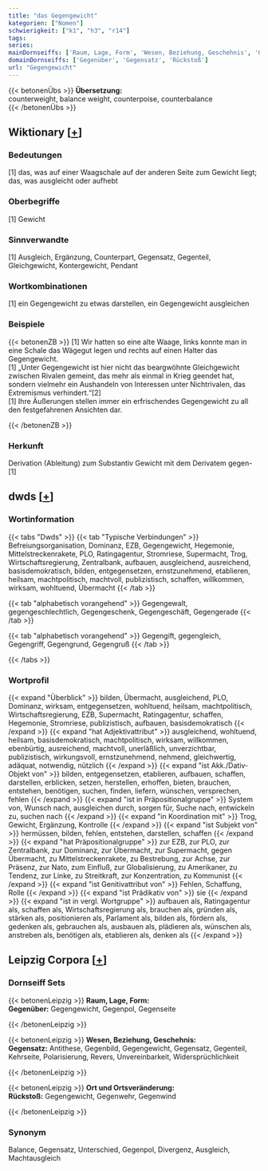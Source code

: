 ```yaml
---
title: "das Gegengewicht"
kategorien: ["Nomen"]
schwierigkeit: ["k1", "h3", "r14"]
tags:
series:
mainDornseiffs: ['Raum, Lage, Form', 'Wesen, Beziehung, Geschehnis', 'Ort und Ortsveränderung']
domainDornseiffs: ['Gegenüber', 'Gegensatz', 'Rückstoß']
url: "Gegengewicht"
---
```


{{< betonenÜbs >}}
**Übersetzung:**  
counterweight, balance weight, counterpoise, counterbalance  
{{< /betonenÜbs >}}

## Wiktionary [[+](https://de.wiktionary.org/wiki/Gegengewicht)]

### Bedeutungen
[1] das, was auf einer Waagschale auf der anderen Seite zum Gewicht liegt; das, was ausgleicht oder aufhebt  

### Oberbegriffe
[1] Gewicht  

### Sinnverwandte
[1] Ausgleich, Ergänzung, Counterpart, Gegensatz, Gegenteil, Gleichgewicht, Kontergewicht, Pendant  

### Wortkombinationen
[1] ein Gegengewicht zu etwas darstellen, ein Gegengewicht ausgleichen  

### Beispiele
{{< betonenZB >}}
[1] Wir hatten so eine alte Waage, links konnte man in eine Schale das Wägegut legen und rechts auf einen Halter das Gegengewicht.  
[1] „Unter Gegengewicht ist hier nicht das beargwöhnte Gleichgewicht zwischen Rivalen gemeint, das mehr als einmal in Krieg geendet hat, sondern vielmehr ein Aushandeln von Interessen unter Nichtrivalen, das Extremismus verhindert.“[2]  
[1] Ihre Äußerungen stellen immer ein erfrischendes Gegengewicht zu all den festgefahrenen Ansichten dar.  

{{< /betonenZB >}}
### Herkunft
Derivation (Ableitung) zum Substantiv Gewicht mit dem Derivatem gegen-[1]  



## dwds [[+](https://www.dwds.de/wb/Gegengewicht)]

### Wortinformation
{{< tabs "Dwds" >}}
{{< tab "Typische Verbindungen" >}}
Befreiungsorganisation, Dominanz, EZB, Gegengewicht, Hegemonie, Mittelstreckenrakete, PLO, Ratingagentur, Stromriese, Supermacht, Trog, Wirtschaftsregierung, Zentralbank, aufbauen, ausgleichend, ausreichend, basisdemokratisch, bilden, entgegensetzen, ernstzunehmend, etablieren, heilsam, machtpolitisch, machtvoll, publizistisch, schaffen, willkommen, wirksam, wohltuend, Übermacht
{{< /tab >}}

{{< tab "alphabetisch vorangehend" >}}
Gegengewalt, gegengeschlechtlich, Gegengeschenk, Gegengeschäft, Gegengerade
{{< /tab >}}

{{< tab "alphabetisch vorangehend" >}}
Gegengift, gegengleich, Gegengriff, Gegengrund, Gegengruß
{{< /tab >}}

{{< /tabs >}}

### Wortprofil
{{< expand "Überblick" >}} bilden, Übermacht, ausgleichend, PLO, Dominanz, wirksam, entgegensetzen, wohltuend, heilsam, machtpolitisch, Wirtschaftsregierung, EZB, Supermacht, Ratingagentur, schaffen, Hegemonie, Stromriese, publizistisch, aufbauen, basisdemokratisch {{< /expand >}}
{{< expand "hat Adjektivattribut" >}} ausgleichend, wohltuend, heilsam, basisdemokratisch, machtpolitisch, wirksam, willkommen, ebenbürtig, ausreichend, machtvoll, unerläßlich, unverzichtbar, publizistisch, wirkungsvoll, ernstzunehmend, nehmend, gleichwertig, adäquat, notwendig, nützlich {{< /expand >}}
{{< expand "ist Akk./Dativ-Objekt von" >}} bilden, entgegensetzen, etablieren, aufbauen, schaffen, darstellen, erblicken, setzen, herstellen, erhoffen, bieten, brauchen, entstehen, benötigen, suchen, finden, liefern, wünschen, versprechen, fehlen {{< /expand >}}
{{< expand "ist in Präpositionalgruppe" >}} System von, Wunsch nach, ausgleichen durch, sorgen für, Suche nach, entwickeln zu, suchen nach {{< /expand >}}
{{< expand "in Koordination mit" >}} Trog, Gewicht, Ergänzung, Kontrolle {{< /expand >}}
{{< expand "ist Subjekt von" >}} hermüssen, bilden, fehlen, entstehen, darstellen, schaffen {{< /expand >}}
{{< expand "hat Präpositionalgruppe" >}} zur EZB, zur PLO, zur Zentralbank, zur Dominanz, zur Übermacht, zur Supermacht, gegen Übermacht, zu Mittelstreckenrakete, zu Bestrebung, zur Achse, zur Präsenz, zur Nato, zum Einfluß, zur Globalisierung, zu Amerikaner, zu Tendenz, zur Linke, zu Streitkraft, zur Konzentration, zu Kommunist {{< /expand >}}
{{< expand "ist Genitivattribut von" >}} Fehlen, Schaffung, Rolle {{< /expand >}}
{{< expand "ist Prädikativ von" >}} sie {{< /expand >}}
{{< expand "ist in vergl. Wortgruppe" >}} aufbauen als, Ratingagentur als, schaffen als, Wirtschaftsregierung als, brauchen als, gründen als, stärken als, positionieren als, Parlament als, bilden als, fördern als, gedenken als, gebrauchen als, ausbauen als, plädieren als, wünschen als, anstreben als, benötigen als, etablieren als, denken als {{< /expand >}}

## Leipzig Corpora [[+](https://corpora.uni-leipzig.de/en/res?word=Gegengewicht&corpusId=deu_newscrawl-public_2018)]

### Dornseiff Sets
{{< betonenLeipzig >}}
**Raum, Lage, Form:**  
**Gegenüber:** Gegengewicht, Gegenpol, Gegenseite  

{{< /betonenLeipzig >}}


{{< betonenLeipzig >}}
**Wesen, Beziehung, Geschehnis:**  
**Gegensatz:** Antithese, Gegenbild, Gegengewicht, Gegensatz, Gegenteil, Kehrseite, Polarisierung, Revers, Unvereinbarkeit, Widersprüchlichkeit  

{{< /betonenLeipzig >}}


{{< betonenLeipzig >}}
**Ort und Ortsveränderung:**  
**Rückstoß:** Gegengewicht, Gegenwehr, Gegenwind  

{{< /betonenLeipzig >}}

### Synonym
Balance, Gegensatz, Unterschied, Gegenpol, Divergenz, Ausgleich, Machtausgleich

